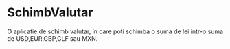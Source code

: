 # SchimbValutar
O aplicatie de schimb valutar, in care poti schimba o suma de lei intr-o suma de USD,EUR,GBP,CLF sau MXN.
